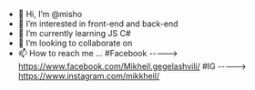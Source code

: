 - 👋 Hi, I’m @misho
- 👀 I’m interested in front-end and back-end
- 🌱 I’m currently learning JS C#  
- 💞️ I’m looking to collaborate on 
- 📫 How to reach me ... #Facebook -----> https://www.facebook.com/Mikheil.gegelashvili/     #IG -----> https://www.instagram.com/mikkheil/

<!---
gegelashvili1971/gegelashvili1971 is a ✨ special ✨ repository because its `README.md` (this file) appears on your GitHub profile.
You can click the Preview link to take a look at your changes.
--->
